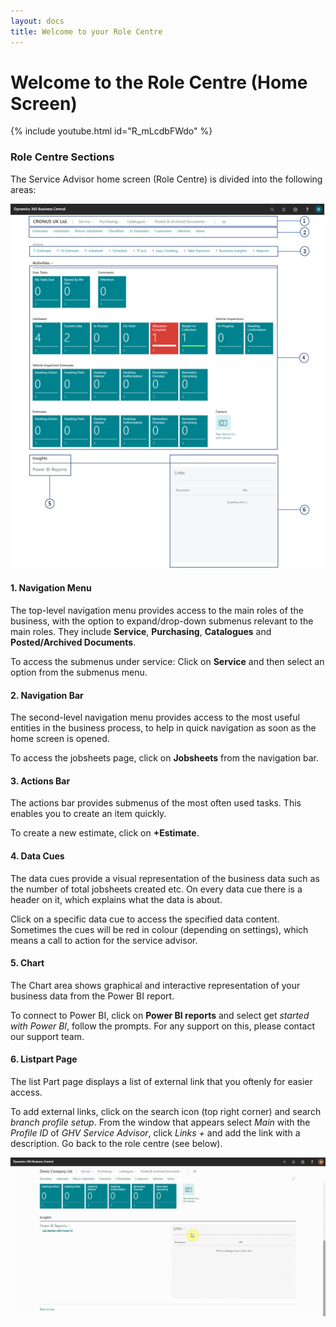 ```yaml
---
layout: docs
title: Welcome to your Role Centre 
---
```


# Welcome to the Role Centre (Home Screen)

{% include youtube.html id="R_mLcdbFWdo" %}

### Role Centre Sections

The Service Advisor home screen (Role Centre) is divided into the following areas:    

![](media/garagehive-role-centre-edit.png)

#### 1. Navigation Menu

The top-level navigation menu provides access to the main roles of the business, with the option to expand/drop-down submenus relevant to the main roles. They include **Service**, **Purchasing**, **Catalogues** and **Posted/Archived Documents**.

To access the submenus under service: Click on **Service** and then select an option from the submenus menu.

#### 2. Navigation Bar

The second-level navigation menu provides access to the most useful entities in the business process, to help in quick navigation as soon as the home screen is opened.

To access the jobsheets page, click on **Jobsheets** from the navigation bar.

#### 3. Actions Bar

The actions bar provides submenus of the most often used tasks. This enables you to create an item quickly.

To create a new estimate, click on **+Estimate**.

#### 4. Data Cues

The data cues provide a visual representation of the business data such as the number of total jobsheets created etc. On every data cue there is a header on it, which explains what the data is about.

Click on a specific data cue to access the specified data content. Sometimes the cues will be red in colour (depending on settings), which means a call to action for the service advisor.

#### 5. Chart

The Chart area shows graphical and interactive representation of your business data from the Power BI report.

To connect to Power BI, click on **Power BI reports** and select get *started with Power BI*, follow the prompts. For any support on this, please contact our support team.

#### 6. Listpart Page

The list Part page displays a list of external link that you oftenly for easier access.

To add external links, click on the search icon (top right corner) and search *branch profile setup*. From the window that appears select *Main* with the *Profile ID* of *GHV Service Advisor*, click *Links +* and add the link with a description. Go back to the role centre (see below).

![](media/garagehive-add-external-links.gif)
